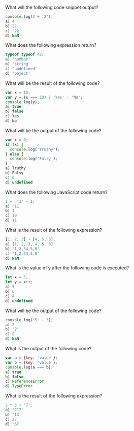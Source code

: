 What will the following code snippet output?
```javascript
console.log(2 + '2');
a) 4
b) 22
c) '22'
d) NaN
```

What does the following expression return?
```javascript
typeof typeof 42;
a) 'number'
b) 'string'
c) 'undefined'
d) 'object'
```

What will be the result of the following code?
```javascript
var x = 10;
var y = (x === 10) ? 'Yes' : 'No';
console.log(y);
a) true
b) false
c) Yes
d) No
```

What will be the output of the following code?
```javascript
var x = 0;
if (x) {
  console.log('Truthy');
} else {
  console.log('Falsy');
}
a) Truthy
b) Falsy
c) 0
d) undefined
```

What does the following JavaScript code return?
```javascript
1 +  '1' - 1;
a) '11'
b) 1
c) 10
d) 11
```

What is the result of the following expression?
```javascript
[1, 2, 3] + [4, 5, 6];
a) [1, 2, 3, 4, 5, 6]
b) '1,2,34,5,6'
c) '1,2,34,5,6'
d) NaN
```

What is the value of y after the following code is executed?
```javascript
let x = 5;
let y = x++;
a) 5
b) 6
c) 4
d) undefined
```

What will be the output of the following code?
```javascript
console.log('5' - 3);
a) 2
b) '2'
c) 8
d) NaN
```

What is the output of the following code?
```javascript
var a = {key: 'value'};
var b = {key: 'value'};
console.log(a === b);
a) true
b) false
c) ReferenceError
d) TypeError
```

What is the result of the following expression?
```javascript
2 * 3 + '7';
a) '217'
b) '13'
c) 27
d) '67'
```
